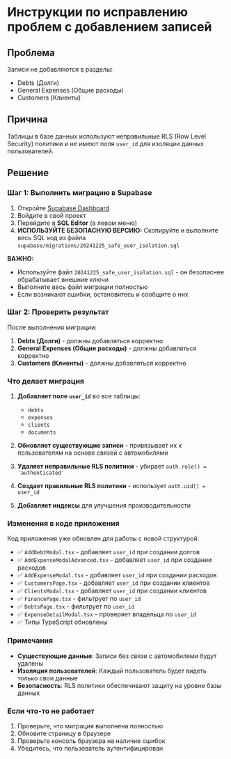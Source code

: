 # Инструкции по исправлению проблем с добавлением записей

## Проблема
Записи не добавляются в разделы:
- Debts (Долги)
- General Expenses (Общие расходы)
- Customers (Клиенты)

## Причина
Таблицы в базе данных используют неправильные RLS (Row Level Security) политики и не имеют поля `user_id` для изоляции данных пользователей.

## Решение

### Шаг 1: Выполнить миграцию в Supabase

1. Откройте [Supabase Dashboard](https://supabase.com/dashboard)
2. Войдите в свой проект
3. Перейдите в **SQL Editor** (в левом меню)
4. **ИСПОЛЬЗУЙТЕ БЕЗОПАСНУЮ ВЕРСИЮ:** Скопируйте и выполните весь SQL код из файла `supabase/migrations/20241225_safe_user_isolation.sql`

**ВАЖНО:**
- Используйте файл `20241225_safe_user_isolation.sql` - он безопаснее обрабатывает внешние ключи
- Выполните весь файл миграции полностью
- Если возникают ошибки, остановитесь и сообщите о них

### Шаг 2: Проверить результат

После выполнения миграции:

1. **Debts (Долги)** - должны добавляться корректно
2. **General Expenses (Общие расходы)** - должны добавляться корректно  
3. **Customers (Клиенты)** - должны добавляться корректно

### Что делает миграция

1. **Добавляет поле `user_id`** во все таблицы:
   - `debts`
   - `expenses` 
   - `clients`
   - `documents`

2. **Обновляет существующие записи** - привязывает их к пользователям на основе связей с автомобилями

3. **Удаляет неправильные RLS политики** - убирает `auth.role() = 'authenticated'`

4. **Создает правильные RLS политики** - использует `auth.uid() = user_id`

5. **Добавляет индексы** для улучшения производительности

### Изменения в коде приложения

Код приложения уже обновлен для работы с новой структурой:

- ✅ `AddDebtModal.tsx` - добавляет `user_id` при создании долгов
- ✅ `AddExpenseModalAdvanced.tsx` - добавляет `user_id` при создании расходов
- ✅ `AddExpenseModal.tsx` - добавляет `user_id` при создании расходов
- ✅ `CustomersPage.tsx` - добавляет `user_id` при создании клиентов
- ✅ `ClientsModal.tsx` - добавляет `user_id` при создании клиентов
- ✅ `FinancePage.tsx` - фильтрует по `user_id`
- ✅ `DebtsPage.tsx` - фильтрует по `user_id`
- ✅ `ExpenseDetailModal.tsx` - проверяет владельца по `user_id`
- ✅ Типы TypeScript обновлены

### Примечания

- **Существующие данные**: Записи без связи с автомобилями будут удалены
- **Изоляция пользователей**: Каждый пользователь будет видеть только свои данные
- **Безопасность**: RLS политики обеспечивают защиту на уровне базы данных

### Если что-то не работает

1. Проверьте, что миграция выполнена полностью
2. Обновите страницу в браузере
3. Проверьте консоль браузера на наличие ошибок
4. Убедитесь, что пользователь аутентифицирован
